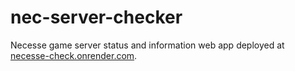 nec-server-checker
===

Necesse game server status and information web app deployed at [necesse-check.onrender.com](https://necesse-check.onrender.com/).
